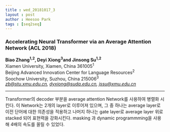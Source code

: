 ```yaml
---
title : wed_20181017_3
layout : post
author : Heesoo Park
tags : [seq2seq]
---
```


<h3>Accelerating Neural Transformer via an Average Attention Network (ACL 2018)</h3>


<p>

<b>Biao Zhang<sup>1,2</sup>, Deyi Xiong<sup>3</sup>and Jinsong Su<sup>1,2</sup></b><br/>
Xiamen University, Xiamen, China 361005<sup>1</sup><br/>
Beijing Advanced Innovation Center for Language Resources<sup>2</sup><br/>
Soochow University, Suzhou, China 215006<sup>3</sup><br/>
<em>zb@stu.xmu.edu.cn, dyxiong@suda.edu.cn, jssu@xmu.edu.cn</em>



</p>

<hr />
<p>
Transformer의 decoder 부분을 average attention Network를 사용하여 병렬화 시킨다. 이 Network는 2개의 layer로 이루어져 있으며, 그 중 하나는 average layer로 이전 단어에 대한 의존성을 적용하고 나머지 하나는 gate layer로 average layer 위로 stacked 되어 표현력을 강화시킨다. masking 과 dynamic programmming을 사용해 4배의 속도를 올릴 수 있었다.
</p>
